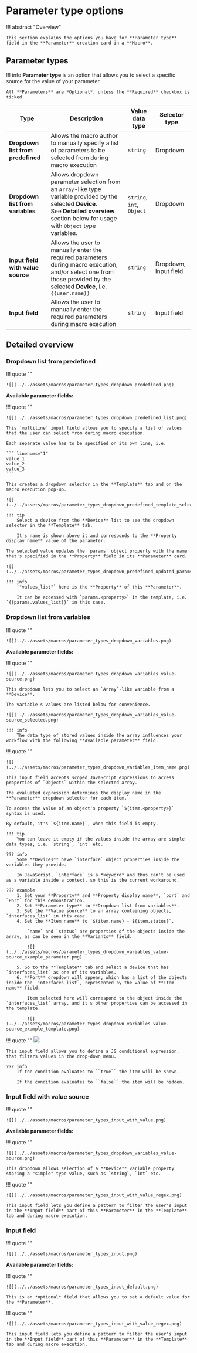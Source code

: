 # Parameter type options

!!! abstract "Overview"
    
    This section explains the options you have for **Parameter type** field in the **Parameter** creation card in a **Macro**.

## Parameter types
!!! info
    **Parameter type** is an option that allows you to select a specific source for the value of your parameter.

    All **Parameters** are *Optional*, unless the **Required** checkbox is ticked.


| Type                              | Description | Value data type | Selector type |
| --------------------------------- | ----------- | --------------- | ------------- |
| **Dropdown list from predefined** | Allows the macro author to manually specify a list of parameters to be selected from during macro execution | `string` | Dropdown |
| **Dropdown list from variables**  | Allows dropdown parameter selection from an `Array`-like type variable provided by the selected **Device**.<br>See **Detailed overview** section below for usage with `Object` type variables. | `string`,<br>`int`,<br> `Object` | Dropdown |
| **Input field with value source** | Allows the user to manually enter the required parameters during macro execution, and/or select one from those provided by the selected **Device**, i.e. `{{user.name}}` | `string` | Dropdown, Input field |
| **Input field**                   | Allows the user to manually enter the required parameters during macro execution | `string` | Input field |



## Detailed overview

### Dropdown list from predefined

!!! quote ""

    ![](../../assets/macros/parameter_types_dropdown_predefined.png)

**Available parameter fields:**

!!! quote ""

    ![](../../assets/macros/parameter_types_dropdown_predefined_list.png)

    This `multiline` input field allows you to specify a list of values that the user can select from during macro execution.

    Each separate value has to be specified on its own line, i.e.

    ``` linenums="1"
    value_1
    value_2
    value_3
    ```

    This creates a dropdown selector in the **Template** tab and on the macro execution pop-up.

    ![](../../assets/macros/parameter_types_dropdown_predefined_template_selector.png)

    !!! tip
        Select a device from the **Device** list to see the dropdown selector in the **Template** tab.
        
        It's name is shown above it and corresponds to the **Property display name** value of the parameter.
    
    The selected value updates the `params` object property with the name that's specified in the **Property** field in its **Parameter** card.
        
    ![](../../assets/macros/parameter_types_dropdown_predefined_updated_params.png)

    !!! info 
        `"values_list"` here is the **Property** of this **Parameter**.

        It can be accessed with `params.<property>` in the template, i.e. `{{params.values_list}}` in this case.

### Dropdown list from variables

!!! quote ""
    
    ![](../../assets/macros/parameter_types_dropdown_variables.png)

**Available parameter fields:**

!!! quote ""
    
    ![](../../assets/macros/parameter_types_dropdown_variables_value-source.png)

    This dropdown lets you to select an `Array`-like variable from a **Device**.

    The variable's values are listed below for convenience.

    ![](../../assets/macros/parameter_types_dropdown_variables_value-source_selected.png)

    !!! info
        The data type of stored values inside the array influences your workflow with the following **Available parameter** field.

!!! quote ""

    ![](../../assets/macros/parameter_types_dropdown_variables_item_name.png)

    This input field accepts scoped JavaScript expressions to access properties of `Objects` within the selected array. 
    
    The evaluated expression determines the display name in the **Parameter** dropdown selector for each item.

    To access the value of an object's property `${item.<property>}` syntax is used.

    By default, it's `${item.name}`, when this field is empty.

    !!! tip
        You can leave it empty if the values inside the array are simple data types, i.e. `string`, `int` etc.

    ??? info
        Some **Devices** have `interface` object properties inside the variables they provide.

        In JavaScript, `interface` is a *keyword* and thus can't be used as a variable inside a context, so this is the current workaround.
    
    ??? example
        1. Set your **Property** and **Property display name**, `port` and `Port` for this demonstration.
        2. Set **Parameter type** to **Dropdown list from variables**.
        3. Set the **Value source** to an array containing objects, `interfaces_list` in this case.
        4. Set the **Item name** to `${item.name} - ${item.status}`. 
        
            `name` and `status` are properties of the objects inside the array, as can be seen in the **Variants** field.
        
            ![](../../assets/macros/parameter_types_dropdown_variables_value-source_example_parameter.png)

        5. Go to the **Template** tab and select a device that has `interfaces_list` as one of its variables.
        6. **Port** dropdown will appear, which has a list of the objects inside the `interfaces_list`, represented by the value of **Item name** field.
            
            Item selected here will correspond to the object inside the `interfaces_list` array, and it's other properties can be accessed in the template.

            ![](../../assets/macros/parameter_types_dropdown_variables_value-source_example_template.png)

!!! quote ""
    ![](../../assets/macros/parameter_types_dropdown_variables_item_filter.png)

    This input field allows you to define a JS conditional expression, that filters values in the drop-down menu.

    ??? info
        If the condition evaluates to ``true`` the item will be shown.

        If the condition evaluates to ``false`` the item will be hidden.



### Input field with value source

!!! quote ""
    
    ![](../../assets/macros/parameter_types_input_with_value.png)

**Available parameter fields:**

!!! quote ""

    ![](../../assets/macros/parameter_types_dropdown_variables_value-source.png)

    This dropdown allows selection of a **Device** variable property storing a "simple" type value, such as `string`, `int` etc.



!!! quote ""

    ![](../../assets/macros/parameter_types_input_with_value_regex.png)

    This input field lets you define a pattern to filter the user's input in the **Input field** part of this **Parameter** in the **Template** tab and during macro execution.

### Input field

!!! quote ""
    
    ![](../../assets/macros/parameter_types_input.png)

**Available parameter fields:**

!!! quote ""

    ![](../../assets/macros/parameter_types_input_default.png)

    This is an *optional* field that allows you to set a default value for the **Parameter**.


!!! quote ""

    ![](../../assets/macros/parameter_types_input_with_value_regex.png)

    This input field lets you define a pattern to filter the user's input in the **Input field** part of this **Parameter** in the **Template** tab and during macro execution.